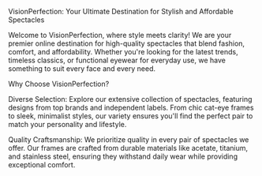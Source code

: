 VisionPerfection: Your Ultimate Destination for Stylish and Affordable Spectacles

Welcome to VisionPerfection, where style meets clarity! We are your premier online destination for high-quality spectacles that blend fashion, comfort, and affordability. Whether you're looking for the latest trends, timeless classics, or functional eyewear for everyday use, we have something to suit every face and every need.


Why Choose VisionPerfection?

Diverse Selection: Explore our extensive collection of spectacles, featuring designs from top brands and independent labels. From chic cat-eye frames to sleek, minimalist styles, our variety ensures you'll find the perfect pair to match your personality and lifestyle.

Quality Craftsmanship: We prioritize quality in every pair of spectacles we offer. Our frames are crafted from durable materials like acetate, titanium, and stainless steel, ensuring they withstand daily wear while providing exceptional comfort.
